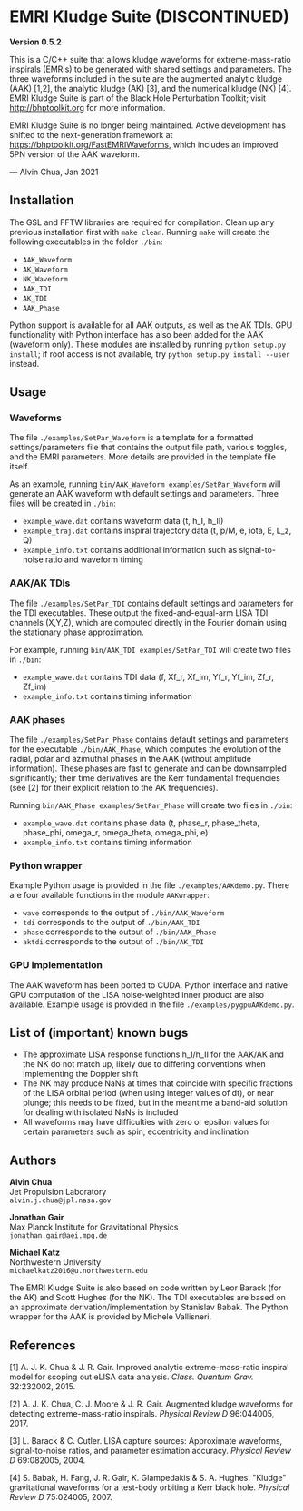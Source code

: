 # EMRI Kludge Suite (DISCONTINUED)

**Version 0.5.2**

This is a C/C++ suite that allows kludge waveforms for extreme-mass-ratio inspirals (EMRIs) to be generated with shared settings and parameters. The three waveforms included in the suite are the augmented analytic kludge (AAK) [1,2], the analytic kludge (AK) [3], and the numerical kludge (NK) [4]. EMRI Kludge Suite is part of the Black Hole Perturbation Toolkit; visit http://bhptoolkit.org for more information.

EMRI Kludge Suite is no longer being maintained. Active development has shifted to the next-generation framework at https://bhptoolkit.org/FastEMRIWaveforms, which includes an improved 5PN version of the AAK waveform.

&mdash; Alvin Chua, Jan 2021

## Installation

The GSL and FFTW libraries are required for compilation. Clean up any previous installation first with `make clean`. Running `make` will create the following executables in the folder `./bin`:

- `AAK_Waveform`
- `AK_Waveform`
- `NK_Waveform`
- `AAK_TDI`
- `AK_TDI`
- `AAK_Phase`

Python support is available for all AAK outputs, as well as the AK TDIs. GPU functionality with Python interface has also been added for the AAK (waveform only). These modules are installed by running `python setup.py install`; if root access is not available, try `python setup.py install --user` instead.

## Usage

### Waveforms

The file `./examples/SetPar_Waveform` is a template for a formatted settings/parameters file that contains the output file path, various toggles, and the EMRI parameters. More details are provided in the template file itself.

As an example, running `bin/AAK_Waveform examples/SetPar_Waveform` will generate an AAK waveform with default settings and parameters. Three files will be created in `./bin`:

- `example_wave.dat` contains waveform data (t, h_I, h_II)
- `example_traj.dat` contains inspiral trajectory data (t, p/M, e, iota, E, L_z, Q)
- `example_info.txt` contains additional information such as signal-to-noise ratio and waveform timing

### AAK/AK TDIs

The file `./examples/SetPar_TDI` contains default settings and parameters for the TDI executables. These output the fixed-and-equal-arm LISA TDI channels (X,Y,Z), which are computed directly in the Fourier domain using the stationary phase approximation.

For example, running `bin/AAK_TDI examples/SetPar_TDI` will create two files in `./bin`:

- `example_wave.dat` contains TDI data (f, Xf_r, Xf_im, Yf_r, Yf_im, Zf_r, Zf_im)
- `example_info.txt` contains timing information

### AAK phases

The file `./examples/SetPar_Phase` contains default settings and parameters for the executable `./bin/AAK_Phase`, which computes the evolution of the radial, polar and azimuthal phases in the AAK (without amplitude information). These phases are fast to generate and can be downsampled significantly; their time derivatives are the Kerr fundamental frequencies (see [2] for their explicit relation to the AK frequencies).

Running `bin/AAK_Phase examples/SetPar_Phase` will create two files in `./bin`:

- `example_wave.dat` contains phase data (t, phase_r, phase_theta, phase_phi, omega_r, omega_theta, omega_phi, e)
- `example_info.txt` contains timing information

### Python wrapper

Example Python usage is provided in the file `./examples/AAKdemo.py`. There are four available functions in the module `AAKwrapper`:

- `wave` corresponds to the output of `./bin/AAK_Waveform`
- `tdi` corresponds to the output of `./bin/AAK_TDI`
- `phase` corresponds to the output of `./bin/AAK_Phase`
- `aktdi` corresponds to the output of `./bin/AK_TDI`

### GPU implementation

The AAK waveform has been ported to CUDA. Python interface and native GPU computation of the LISA noise-weighted inner product are also available. Example usage is provided in the file `./examples/pygpuAAKdemo.py`.

## List of (important) known bugs

- The approximate LISA response functions h_I/h_II for the AAK/AK and the NK do not match up, likely due to differing conventions when implementing the Doppler shift
- The NK may produce NaNs at times that coincide with specific fractions of the LISA orbital period (when using integer values of dt), or near plunge; this needs to be fixed, but in the meantime a band-aid solution for dealing with isolated NaNs is included
- All waveforms may have difficulties with zero or epsilon values for certain parameters such as spin, eccentricity and inclination

## Authors

**Alvin Chua**  
Jet Propulsion Laboratory  
`alvin.j.chua@jpl.nasa.gov`

**Jonathan Gair**  
Max Planck Institute for Gravitational Physics  
`jonathan.gair@aei.mpg.de`

**Michael Katz**  
Northwestern University  
`michaelkatz2016@u.northwestern.edu`

The EMRI Kludge Suite is also based on code written by Leor Barack (for the AK) and Scott Hughes (for the NK). The TDI executables are based on an approximate derivation/implementation by Stanislav Babak. The Python wrapper for the AAK is provided by Michele Vallisneri.

## References

[1] A. J. K. Chua & J. R. Gair. Improved analytic extreme-mass-ratio inspiral model for scoping out eLISA data analysis. *Class. Quantum Grav.* 32:232002, 2015.

[2] A. J. K. Chua, C. J. Moore & J. R. Gair. Augmented kludge waveforms for detecting extreme-mass-ratio inspirals. *Physical Review D* 96:044005, 2017.

[3] L. Barack & C. Cutler. LISA capture sources: Approximate waveforms, signal-to-noise ratios, and parameter estimation accuracy. *Physical Review D* 69:082005, 2004.

[4] S. Babak, H. Fang, J. R. Gair, K. Glampedakis & S. A. Hughes. "Kludge" gravitational waveforms for a test-body orbiting a Kerr black hole. *Physical Review D* 75:024005, 2007.
